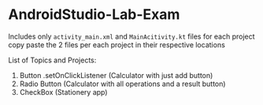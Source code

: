 # AndroidStudio-Lab-Exam

Includes only `activity_main.xml` and `MainAcitivity.kt` files for each project
copy paste the 2 files per each project in their respective locations

List of Topics and Projects:
1. Button .setOnClickListener (Calculator with just add button)
2. Radio Button (Calculator with all operations and a result button)
3. CheckBox (Stationery app)
